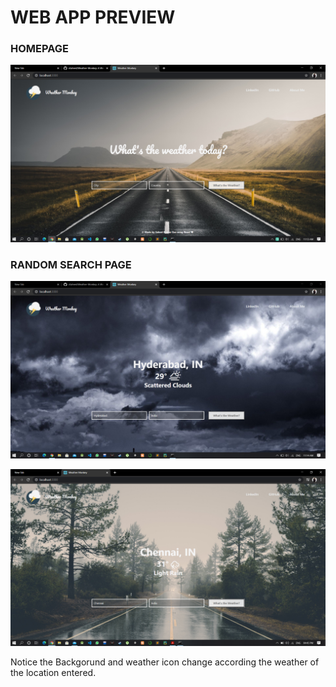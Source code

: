 # WEB APP PREVIEW

### HOMEPAGE
![](preview-1-homepage.PNG)

### RANDOM SEARCH PAGE
![](preview-2-bgChange.PNG)

![](preview-3-bgChange2.PNG)

Notice the Backgorund and weather icon change according the weather of the location entered.
